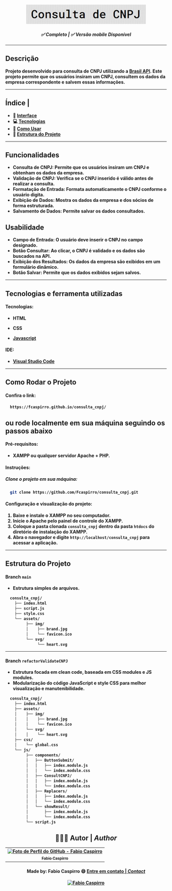 ﻿﻿﻿﻿﻿﻿<h3 align="center">
	<img height="60px" alt="Logo CNPJ" title="logo CNPJ" src="/assets/img/brand.jpg"/>
</h3>
 
<h5 align="center"> 
  <b>✅ Completo</b> | <b>✅ Versão mobile Disponível 
</h5> 

---

## Descrição
Projeto desenvolvido para consulta de CNPJ utilizando a <a href="https://brasilapi.com.br/">Brasil API</a>. Este projeto permite que os usuários insiram um CNPJ, consultem os dados da empresa correspondente e salvem essas informações.

---
 
<h2 align="left"> 
  <b>Índice</b> |
</h2> 
  
- :dizzy: [Interface](#funcionalidades)
- :computer: [Tecnologias](#tecnologias-e-ferramenta-utilizadas)
- :mag_right: [Como Usar](#como-rodar-o-projeto)
- :file_folder: [Estrutura do Projeto](#estrutura-do-projeto)
  
---

## Funcionalidades
- **Consulta de CNPJ:** Permite que os usuários insiram um CNPJ e obtenham os dados da empresa.
- **Validação de CNPJ:** Verifica se o CNPJ inserido é válido antes de realizar a consulta.
- **Formatação de Entrada:** Formata automaticamente o CNPJ conforme o usuário digita.
- **Exibição de Dados:** Mostra os dados da empresa e dos sócios de forma estruturada.
- **Salvamento de Dados:** Permite salvar os dados consultados.

## Usabilidade

- **Campo de Entrada:** O usuário deve inserir o CNPJ no campo designado.
- **Botão Consultar:** Ao clicar, o CNPJ é validado e os dados são buscados na API.
- **Exibição dos Resultados:** Os dados da empresa são exibidos em um formulário dinâmico.
- **Botão Salvar:** Permite que os dados exibidos sejam salvos.

---

## Tecnologias e ferramenta utilizadas

#### Tecnologias:

- **HTML**
- **CSS**
  
- [Javascript](https://javascript.com)
 
</p>

#### IDE:
  
- [Visual Studio Code](https://code.visualstudio.com/)

---

## Como Rodar o Projeto

#### Confira o link:
```bash
  https://fcaspirro.github.io/consulta_cnpj/
```

## ou rode localmente em sua máquina seguindo os passos abaixo

#### Pré-requisitos:
- XAMPP ou qualquer servidor Apache + PHP.

#### Instruções:
##### Clone o projeto em sua máquina:

```bash
  git clone https://github.com/Fcaspirro/consulta_cnpj.git
```

#### Configuração e visualização do projeto:
1. Baixe e instale o XAMPP no seu computador.
2. Inicie o Apache pelo painel de controle do XAMPP.
3. Coloque a pasta clonada `consulta_cnpj` dentro da pasta `htdocs` do diretório de instalação do XAMPP.
4. Abra o navegador e digite `http://localhost/consulta_cnpj` para acessar a aplicação.

---

## Estrutura do Projeto

#### Branch `main`

- Estrutura simples de arquivos.

```
  consulta_cnpj/
    ├── index.html
    ├── script.js
    ├── style.css
    └── assets/
         ├── img/
         │    ├── brand.jpg
         │    └── favicon.ico
         └── svg/
              └── heart.svg
```

---

#### Branch `refactorValidateCNPJ`
- Estrutura focada em clean code, baseada em  CSS modules e JS modules.
- Modularização do código JavaScript e style CSS para melhor visualização e manutenibilidade.

```
  consulta_cnpj/
    ├── index.html
    ├── assets/
    │    ├── img/
    │    │    ├── brand.jpg
    │    │    └── favicon.ico
    │    └── svg/
    │    │    └── heart.svg
    ├── css/
    │    └── global.css
    └── js/
         ├── components/
         │   ├── ButtonSubmit/
         │   │   ├── index.module.js
         │   │   └── index.module.css
         │   ├── ConsultCNPJ/
         │   │   ├── index.module.js
         │   │   └── index.module.css
         │   ├── Replacers/
         │   │   ├── index.module.js
         │   │   └── index.module.css
         │   └── showResult/
         │       ├── index.module.js
         │       └── index.module.css
         └── script.js
```

<div align="center">

## 👩🏻‍💻 Autor | <i>Author</i> <br>

  <table>
    <tr>
      <td align="center">
        <a href="https://github.com/fcaspirro">
          <img src="https://avatars.githubusercontent.com/u/89426460?v=4" width="100px;" title="Autor Fabio Caspirro" alt="Foto de Perfil do GitHub - Fabio Caspirro"/><br>
          <sub>
            <b>Fabio Caspirro</b>
          </sub>
        </a>
      </td>
    </tr>
  </table>
</div>
 
<h4 align="center">
Made by: Fabio Caspirro 😄 <a href="mailto:fabio_caspirro@hotmail.com">Entre em contato | <i>Contact</i></a>
</h4>
<p align="center">
  <a href="https://www.linkedin.com/in/fabio-caspirro/">
    <img alt="Fabio Caspirro" src="https://img.shields.io/badge/LinkedIn-Fabio_Caspirro-0e76a8?style=flat&logoColor=white&logo=linkedin">
  </a>
</p>
